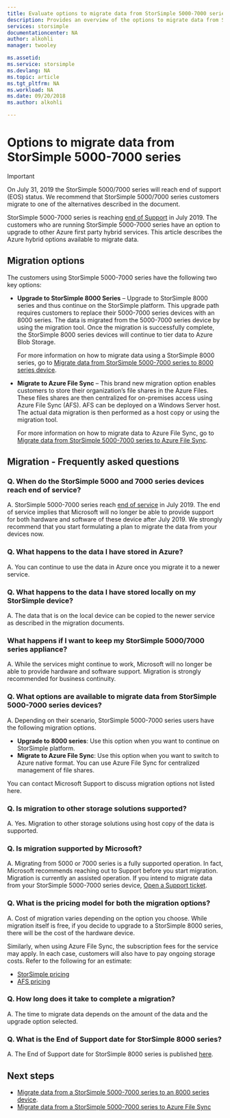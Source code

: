 ```yaml
---
title: Evaluate options to migrate data from StorSimple 5000-7000 series| Microsoft Docs
description: Provides an overview of the options to migrate data from StorSimple 5000-7000 series.
services: storsimple
documentationcenter: NA
author: alkohli
manager: twooley

ms.assetid: 
ms.service: storsimple
ms.devlang: NA
ms.topic: article
ms.tgt_pltfrm: NA
ms.workload: NA
ms.date: 09/20/2018 
ms.author: alkohli

---
```

# Options to migrate data from StorSimple 5000-7000 series 

> [!IMPORTANT]
> On July 31, 2019 the StorSimple 5000/7000 series will reach end of support (EOS) status. We recommend that StorSimple 5000/7000 series customers migrate to one of the alternatives described in the document.

StorSimple 5000-7000 series is reaching [end of Support](https://support.microsoft.com/lifecycle/search?alpha=StorSimple%205000%2F7000%20Series) in July 2019. The customers who are running StorSimple 5000-7000 series have an option to upgrade to other Azure first party hybrid services. This article describes the Azure hybrid options available to migrate data. 

## Migration options

The customers using StorSimple 5000-7000 series have the following two key options:

- **Upgrade to StorSimple 8000 Series** – Upgrade to StorSimple 8000 series and thus continue on the StorSimple platform.  This upgrade path requires customers to replace their 5000-7000 series devices with an 8000 series. The data is migrated from the 5000-7000 series device by using the migration tool. Once the migration is successfully complete, the StorSimple 8000 series devices will continue to tier data to Azure Blob Storage. 

    For more information on how to migrate data using a StorSimple 8000 series, go to [Migrate data from StorSimple 5000-7000 series to 8000 series device](storsimple-8000-migrate-from-5000-7000.md).

- **Migrate to Azure File Sync** – This brand new migration option enables customers to store their organization’s file shares in the Azure Files. These files shares are then centralized for on-premises access using Azure File Sync (AFS). AFS can be deployed on a Windows Server host. The actual data migration is then performed as a host copy or using the migration tool.

    For more information on how to migrate data to Azure File Sync, go to [Migrate data from StorSimple 5000-7000 series to Azure File Sync](https://aka.ms/StorSimpleMigrationAFS).

## Migration - Frequently asked questions

### Q. When do the StorSimple 5000 and 7000 series devices reach end of service? 

A. StorSimple 5000-7000 series reach [end of service](https://support.microsoft.com/lifecycle/search?alpha=StorSimple%205000%2F7000%20Series) in July 2019. The end of service implies that Microsoft will no longer be able to provide support for both hardware and software of these device after July 2019. We strongly recommend that you start formulating a plan to migrate the data from your devices now.

### Q. What happens to the data I have stored in Azure?  

A. You can continue to use the data in Azure once you migrate it to a newer service. 


### Q.	What happens to the data I have stored locally on my StorSimple device? 

A. The data that is on the local device can be copied to the newer service as described in the migration documents.

###	What happens if I want to keep my StorSimple 5000/7000 series appliance? 

A. While the services might continue to work, Microsoft will no longer be able to provide hardware and software support. Migration is strongly recommended for business continuity.

### Q. What options are available to migrate data from StorSimple 5000-7000 series devices? 

A. Depending on their scenario, StorSimple 5000-7000 series users have the following migration options. 

 - **Upgrade to 8000 series**: Use this option when you want to continue on StorSimple platform. 
 - **Migrate to Azure File Sync**: Use this option when you want to switch to Azure native format. You can use Azure File Sync for centralized management of file shares. 

You can contact Microsoft Support to discuss migration options not listed here.

### Q. Is migration to other storage solutions supported?

A. Yes. Migration to other storage solutions using host copy of the data is supported.

### Q. Is migration supported by Microsoft? 

A. Migrating from 5000 or 7000 series is a fully supported operation. In fact, Microsoft recommends reaching out to Support before you start migration. Migration is currently an assisted operation. If you intend to migrate data from your StorSimple 5000-7000 series device, [Open a Support ticket](storsimple-8000-contact-microsoft-support.md).

### Q. What is the pricing model for both the migration options?

A. Cost of migration varies depending on the option you choose. While migration itself is free, if you decide to upgrade to a StorSimple 8000 series, there will be the cost of the hardware device. 

Similarly, when using Azure File Sync, the subscription fees for the service may apply. In each case, customers will also have to pay ongoing storage costs. Refer to the following for an estimate: 
- [StorSimple pricing](https://azure.microsoft.com/pricing/details/storsimple/)  
- [AFS pricing]( https://azure.microsoft.com/pricing/details/storage/files/)

### Q.	How long does it take to complete a migration?

A. The time to migrate data depends on the amount of the data and the upgrade option selected. 

### Q. What is the End of Support date for StorSimple 8000 series?

A. The End of Support date for StorSimple 8000 series is published [here](https://support.microsoft.com/lifecycle/search?alpha=Azure%20StorSimple%208000%20Series).


## Next steps
 - [Migrate data from a StorSimple 5000-7000 series to an 8000 series device](storsimple-8000-migrate-from-5000-7000.md).
 - [Migrate data from a StorSimple 5000-7000 series to Azure File Sync](storsimple-5000-7000-afs-migration.md)
